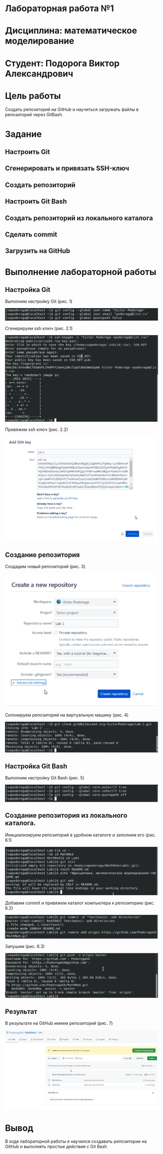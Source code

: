 # Лабораторная работа №1
# Дисциплина: математическое моделирование
# Студент: Подорога Виктор Александрович

# Цель работы

Создать репозиторий на GitHub и научиться загружать файлы в репозиторий через GitBash.

# Задание

## Настроить Git
## Сгенерировать и привязать SSH-ключ
## Создать репозиторий
## Настроить Git Bash
## Создать репозиторий из локального каталога
## Сделать commit
## Загрузить на GitHub


# Выполнение лабораторной работы

## Настройка Git 

Выполним настройку Git (рис. 1)

![Настройка Git](image/1.png)

Сгенерируем ssh ключ (рис. 2.1)

![Генерация ssh ключа](image/2.1.png)

Привяжем ssh ключ (рис. 2.2)

![Привязка SSH-ключа](image/2.2.png)

## Создание репозитория

Создадим новый репозиторий (рис. 3)

![Создание нового репозитория](image/3.png)

Склонируем репозиторий на виртуальную машину (рис. 4)

![Клонирование репозитория](image/4.png)


## Настройка Git Bash

Выполним настройку Git Bash (рис. 5)

![Настройка Git Bash](image/5.png)

## Создание репозитория из локального каталога.

Инициализируем репозиторий в удобном каталоге и заполним его (рис. 6.1)

![Инициализация репозитория](image/6.1.png)

Добавим commit и привяжем каталог компьютера к репозиторию (рис. 6.2)

![commit](image/6.2.png)

Запушим (рис. 6.3)

![push](image/6.3.png)

## Результат
В результате на GitHub имеем репозиторий (рис. 7)

![Репозиторий на GitHub](image/7.png)

# Вывод

В ходе лабораторной работы я научился создавать репозитории на GitHub и выполнять простые действия с Git Bash